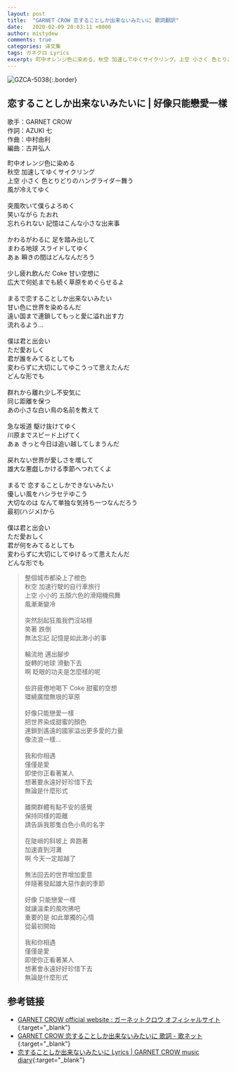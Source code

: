 ```yaml
---
layout: post
title:  "GARNET CROW 恋することしか出来ないみたいに 歌詞翻訳"
date:   2020-02-09 20:03:11 +0800
author: mistydew
comments: true
categories: 译文集
tags: ガネクロ Lyrics
excerpt: 町中オレンジ色に染める、秋空 加速してゆくサイクリング。上空 小さく 色とりどりのハングライダー舞う、風が冷えてゆく。
---
```

![GZCA-5038](/gc/assets/images/discography/album/GZCA-5038.jpg){:.border}

## 恋することしか出来ないみたいに | 好像只能戀愛一樣

歌手：GARNET CROW<br>
作詞：AZUKI 七<br>
作曲：中村由利<br>
編曲：古井弘人

<div class="lyric-original">
<p>
町中オレンジ色に染める<br>
秋空 加速してゆくサイクリング<br>
上空 小さく 色とりどりのハングライダー舞う<br>
風が冷えてゆく<br>
<br>
突風吹いて僕らよろめく<br>
笑いながら たおれ<br>
忘れられない 記憶はこんな小さな出来事<br>
<br>
かわるがわるに 足を踏み出して<br>
まわる地球 スライドしてゆく<br>
あぁ 瞬きの間はどんなんだろう<br>
<br>
少し疲れ飲んだ Coke 甘い空想に<br>
広大で何処までも続く草原をめぐらせるよ<br>
<br>
まるで恋することしか出来ないみたい<br>
甘い色に世界を染めるんだ<br>
遠い国まで連鎖してもっと愛に溢れ出す力<br>
流れるよう…<br>
<br>
僕は君と出会い<br>
ただ愛おしく<br>
君が誰をみてるとしても<br>
変わらずに大切にしてゆこうって思えたんだ<br>
どんな形でも<br>
<br>
群れから離れ少し不安気に<br>
同じ距離を保つ<br>
あの小さな白い鳥の名前を教えて<br>
<br>
急な坂道 駆け抜けてゆく<br>
川原までスピード上げてく<br>
あぁ きっと今日は追い越してしまうんだ<br>
<br>
戻れない世界が愛しさを増して<br>
雄大な悪戯しかける季節へつれてくよ<br>
<br>
まるで 恋することしかできないみたい<br>
優しい風をハシラセテゆこう<br>
大切なのは なんて単独な気持ち一つなんだろう<br>
最初(ハジメ)から<br>
<br>
僕は君と出会い<br>
ただ愛おしく<br>
君が何をみてるとしても<br>
変わらずに大切にしてゆけるって思えたんだ<br>
どんな形でも
</p>
</div>

<div class="lyric-translation">
<blockquote>
整個城市都染上了橙色<br>
秋空 加速行駛的自行車旅行<br>
上空 小小的 五顏六色的滑翔機飛舞<br>
風漸漸變冷<br>
<br>
突然刮起狂風我們沒站穩<br>
笑著 跌倒<br>
無法忘記 記憶是如此渺小的事<br>
<br>
輪流地 邁出腳步<br>
旋轉的地球 滑動下去<br>
啊 眨眼的功夫是怎麼樣的呢<br>
<br>
些許疲倦地喝下 Coke 甜蜜的空想<br>
環繞廣闊無垠的草原<br>
<br>
好像只能戀愛一樣<br>
把世界染成甜蜜的顏色<br>
連鎖到遙遠的國家溢出更多愛的力量<br>
像流浪一樣...<br>
<br>
我和你相遇<br>
僅僅是愛<br>
即使你正看著某人<br>
想著要永遠好好珍惜下去<br>
無論是什麼形式<br>
<br>
離開群體有點不安的感覺<br>
保持同樣的距離<br>
請告訴我那隻白色小鳥的名字<br>
<br>
在陡峭的斜坡上 奔跑著<br>
加速直到河灘<br>
啊 今天一定超越了<br>
<br>
無法回去的世界增加愛意<br>
伴隨著發起雄大惡作劇的季節<br>
<br>
好像 只能戀愛一樣<br>
就讓溫柔的風吹拂吧<br>
重要的是 如此單獨的心情<br>
從最初開始<br>
<br>
我和你相遇<br>
僅僅是愛<br>
即使你正看著某人<br>
想著會永遠好好珍惜下去<br>
無論是什麼形式
</blockquote>
</div>

## 参考链接

* [GARNET CROW official website : ガーネットクロウ オフィシャルサイト](http://www.garnetcrow.com){:target="_blank"}
* [GARNET CROW 恋することしか出来ないみたいに 歌詞 - 歌ネット](https://www.uta-net.com/song/20208){:target="_blank"}
* [恋することしか出来ないみたいに Lyrics \| GARNET CROW music diary](https://mistydew.github.io/gc/lyrics/original/恋することしか出来ないみたいに.html){:target="_blank"}
